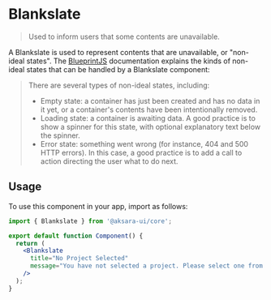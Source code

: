 # Blankslate

> Used to inform users that some contents are unavailable.

A Blankslate is used to represent contents that are unavailable, or "non-ideal states". The [BlueprintJS](https://blueprintjs.com/docs/#core/components/non-ideal-state) documentation explains the kinds of non-ideal states that can be handled by a Blankslate component:

> There are several types of non-ideal states, including:
>
> - Empty state: a container has just been created and has no data in it yet, or a container's contents have been intentionally removed.
> - Loading state: a container is awaiting data. A good practice is to show a spinner for this state, with optional explanatory text below the spinner.
> - Error state: something went wrong (for instance, 404 and 500 HTTP errors). In this case, a good practice is to add a call to action directing the user what to do next.

## Usage

To use this component in your app, import as follows:

```jsx
import { Blankslate } from '@aksara-ui/core';

export default function Component() {
  return (
    <Blankslate
      title="No Project Selected"
      message="You have not selected a project. Please select one from the dropdown on the left."
    />
  );
}
```
